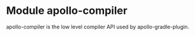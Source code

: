 # Module apollo-compiler

apollo-compiler is the low level compiler API used by apollo-gradle-plugin.

